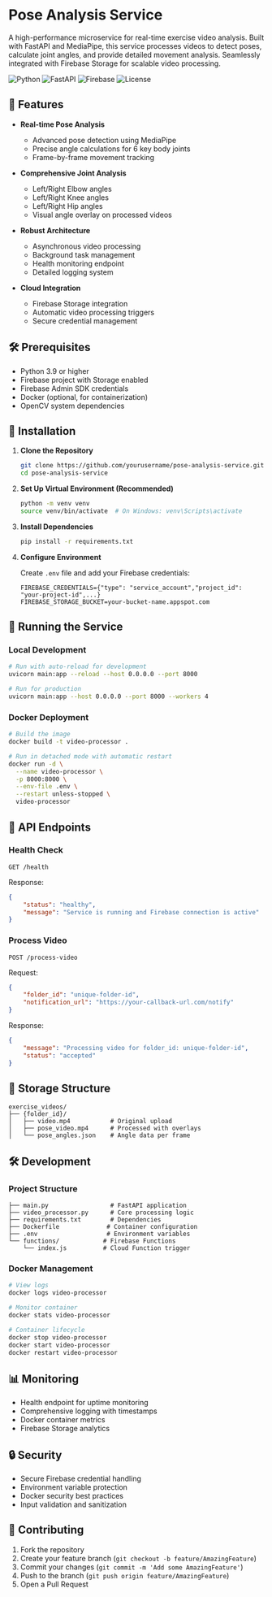 # Pose Analysis Service

A high-performance microservice for real-time exercise video analysis. Built with FastAPI and MediaPipe, this service processes videos to detect poses, calculate joint angles, and provide detailed movement analysis. Seamlessly integrated with Firebase Storage for scalable video processing.

![Python](https://img.shields.io/badge/python-3.9+-blue.svg)
![FastAPI](https://img.shields.io/badge/FastAPI-0.68.0+-green.svg)
![Firebase](https://img.shields.io/badge/Firebase-Storage-orange.svg)
![License](https://img.shields.io/badge/license-MIT-blue.svg)

## 🚀 Features

- **Real-time Pose Analysis**
  - Advanced pose detection using MediaPipe
  - Precise angle calculations for 6 key body joints
  - Frame-by-frame movement tracking

- **Comprehensive Joint Analysis**
  - Left/Right Elbow angles
  - Left/Right Knee angles
  - Left/Right Hip angles
  - Visual angle overlay on processed videos

- **Robust Architecture**
  - Asynchronous video processing
  - Background task management
  - Health monitoring endpoint
  - Detailed logging system

- **Cloud Integration**
  - Firebase Storage integration
  - Automatic video processing triggers
  - Secure credential management

## 🛠️ Prerequisites

- Python 3.9 or higher
- Firebase project with Storage enabled
- Firebase Admin SDK credentials
- Docker (optional, for containerization)
- OpenCV system dependencies

## 🔧 Installation

1. **Clone the Repository**
   ```bash
   git clone https://github.com/yourusername/pose-analysis-service.git
   cd pose-analysis-service
   ```

2. **Set Up Virtual Environment (Recommended)**
   ```bash
   python -m venv venv
   source venv/bin/activate  # On Windows: venv\Scripts\activate
   ```

3. **Install Dependencies**
   ```bash
   pip install -r requirements.txt
   ```

4. **Configure Environment**
   
   Create `.env` file and add your Firebase credentials:
   ```env
   FIREBASE_CREDENTIALS={"type": "service_account","project_id": "your-project-id",...}
   FIREBASE_STORAGE_BUCKET=your-bucket-name.appspot.com
   ```

## 🚀 Running the Service

### Local Development
```bash
# Run with auto-reload for development
uvicorn main:app --reload --host 0.0.0.0 --port 8000

# Run for production
uvicorn main:app --host 0.0.0.0 --port 8000 --workers 4
```

### Docker Deployment
```bash
# Build the image
docker build -t video-processor .

# Run in detached mode with automatic restart
docker run -d \
  --name video-processor \
  -p 8000:8000 \
  --env-file .env \
  --restart unless-stopped \
  video-processor
```

## 🔌 API Endpoints

### Health Check
```http
GET /health
```
Response:
```json
{
    "status": "healthy",
    "message": "Service is running and Firebase connection is active"
}
```

### Process Video
```http
POST /process-video
```
Request:
```json
{
    "folder_id": "unique-folder-id",
    "notification_url": "https://your-callback-url.com/notify"
}
```
Response:
```json
{
    "message": "Processing video for folder_id: unique-folder-id",
    "status": "accepted"
}
```

## 📁 Storage Structure

```
exercise_videos/
├── {folder_id}/
│   ├── video.mp4           # Original upload
│   ├── pose_video.mp4      # Processed with overlays
│   └── pose_angles.json    # Angle data per frame
```

## 🛠️ Development

### Project Structure
```
├── main.py                 # FastAPI application
├── video_processor.py      # Core processing logic
├── requirements.txt        # Dependencies
├── Dockerfile             # Container configuration
├── .env                   # Environment variables
└── functions/            # Firebase Functions
    └── index.js          # Cloud Function trigger
```

### Docker Management
```bash
# View logs
docker logs video-processor

# Monitor container
docker stats video-processor

# Container lifecycle
docker stop video-processor
docker start video-processor
docker restart video-processor
```

## 📊 Monitoring

- Health endpoint for uptime monitoring
- Comprehensive logging with timestamps
- Docker container metrics
- Firebase Storage analytics

## 🔒 Security

- Secure Firebase credential handling
- Environment variable protection
- Docker security best practices
- Input validation and sanitization

## 🤝 Contributing

1. Fork the repository
2. Create your feature branch (`git checkout -b feature/AmazingFeature`)
3. Commit your changes (`git commit -m 'Add some AmazingFeature'`)
4. Push to the branch (`git push origin feature/AmazingFeature`)
5. Open a Pull Request

